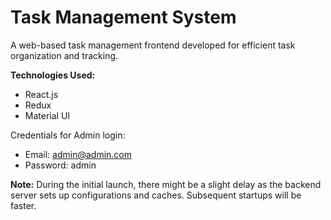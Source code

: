 # Task Management System

A web-based task management frontend developed for efficient task organization and tracking.

**Technologies Used:**
- React.js
- Redux
- Material UI

Credentials for Admin login:
- Email: admin@admin.com
- Password: admin

**Note:** During the initial launch, there might be a slight delay as the backend server sets up configurations and caches. Subsequent startups will be faster.
